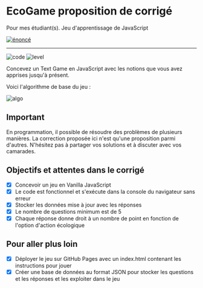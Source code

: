 # EcoGame proposition de corrigé

Pour mes étudiant(s). Jeu d'apprentissage de JavaScript

[![énoncé](https://sosdevtips.b-cdn.net/github-badges/ENONCE.svg)](https://github.com/Jensone/ecoGame)

---

![code](https://sosdevtips.b-cdn.net/github-badges/DEBUTANT.svg) ![level](https://sosdevtips.b-cdn.net/github-badges/JAVASCRIPT.svg)


Concevez un Text Game en JavaScript avec les notions que vous avez apprises jusqu'à présent.

Voici l'algorithme de base du jeu :

![algo](https://github.com/Jensone/ecoGame/raw/main/assets/img/algorithme.png)

## Important

En programmation, il possible de résoudre des problèmes de plusieurs manières. La correction proposée ici n'est qu'une proposition parmi d'autres. N'hésitez pas à partager vos solutions et à discuter avec vos camarades.

## Objectifs et attentes dans le corrigé

- [x] Concevoir un jeu en Vanilla JavaScript
- [x] Le code est fonctionnel et s'exécute dans la console du navigateur sans erreur
- [x] Stocker les données mise à jour avec les réponses
- [x] Le nombre de questions minimum est de 5
- [x] Chaque réponse donne droit à un nombre de point en fonction de l'option d'action écologique

## Pour aller plus loin

- [x] Déployer le jeu sur GitHub Pages avec un index.html contenant les instructions pour jouer
- [x] Créer une base de données au format JSON pour stocker les questions et les réponses et les exploiter dans le jeu
